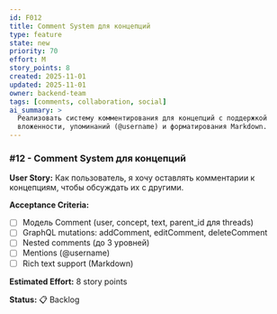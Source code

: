 ```yaml
---
id: F012
title: Comment System для концепций
type: feature
state: new
priority: 70
effort: M
story_points: 8
created: 2025-11-01
updated: 2025-11-01
owner: backend-team
tags: [comments, collaboration, social]
ai_summary: >
  Реализовать систему комментирования для концепций с поддержкой
  вложенности, упоминаний (@username) и форматирования Markdown.
---
```


### #12 - Comment System для концепций

**User Story:**
Как пользователь, я хочу оставлять комментарии к концепциям, чтобы обсуждать их с другими.

**Acceptance Criteria:**
- [ ] Модель Comment (user, concept, text, parent_id для threads)
- [ ] GraphQL mutations: addComment, editComment, deleteComment
- [ ] Nested comments (до 3 уровней)
- [ ] Mentions (@username)
- [ ] Rich text support (Markdown)

**Estimated Effort:** 8 story points

**Status:** 📋 Backlog
